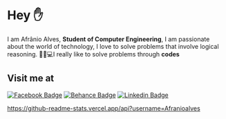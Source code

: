 # Hey ✋
I am Afrânio Alves, **Student of Computer Engineering**, I am passionate about the world of technology, I love to solve problems that involve logical reasoning.
🐱‍👤💻I really like to solve problems through **codes**

## Visit me at

[![Facebook Badge](https://img.shields.io/badge/-Facebook-blue?style=flat-square&logo=Facebook&logoColor=white&link=https://web.facebook.com/afranioalves.alves.754/)](https://web.facebook.com/afranioalves.alves.754/) [![Behance Badge](https://img.shields.io/badge/-Behance-000?style=flat-square&logo=Behance&logoColor=white&link=https://www.behance.net/afrnioalves)](https://www.behance.net/afrnioalves) [![Linkedin Badge](https://img.shields.io/badge/-LinkedIn-blue?style=flat-square&logo=Linkedin&logoColor=white&link=https://www.linkedin.com/in/afr%C3%A2nio-alves-69a32b1bb/)](https://www.linkedin.com/in/afr%C3%A2nio-alves-69a32b1bb/)



https://github-readme-stats.vercel.app/api?username=Afranioalves
